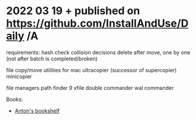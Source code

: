 # 2022 03 19  + published on https://github.com/InstallAndUse/Daily /A

requirements:
    hash check
    collision decisions
    delete after move, one by one (not after batch is completed/broken)

file copy/move utilities for mac
    ultracopier (successor of supercopier)
    minicopier

file managers
    path finder 9
    xfile
    double commander
    wal commander




Books:
- [Anton's bookshelf](https://og2k.com/books/)
